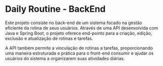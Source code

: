 # Daily Routine - BackEnd
Este projeto consiste no back-end de um sistema focado na gestão eficiente da
rotina de seus usuários. Através de uma API desenvolvida com Java e Spring Boot, 
o projeto oferece end-points para a criação, edição, exclusão e atualização de rotinas e tarefas.

A API também permite a vinculação de rotinas a tarefas, proporcionando uma maneira 
estruturada e prática para o front-end consumir e ajudar os usuários do sistema a organizarem suas atividades diárias.
